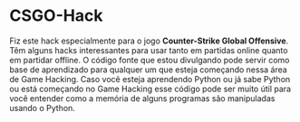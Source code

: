 # CSGO-Hack
Fiz este hack especialmente para o jogo **Counter-Strike Global Offensive**. Têm alguns hacks interessantes para usar tanto em partidas online quanto em partidar offline.
O código fonte que estou divulgando pode servir como base de aprendizado para qualquer um que esteja começando nessa área de Game Hacking. Caso você esteja aprendendo Python ou já sabe Python ou está começando no Game Hacking esse código pode ser muito útil para você entender como a memória de alguns programas são manipuladas usando o Python.

